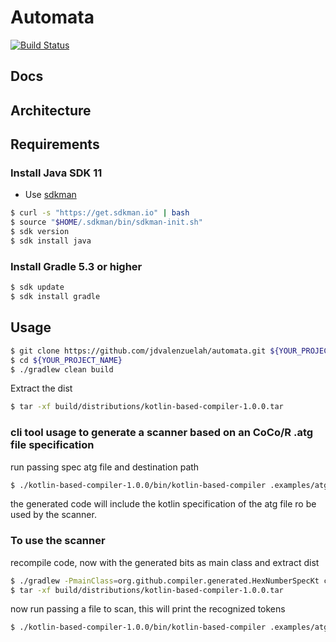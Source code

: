 # Automata

[![Build Status](https://travis-ci.com/jdvalenzuelah/automata.svg?branch=master)](https://travis-ci.com/jdvalenzuelah/automata)

## Docs

## Architecture

## Requirements
### Install Java SDK 11
- Use [sdkman](http://sdkman.io/)
```sh
$ curl -s "https://get.sdkman.io" | bash
$ source "$HOME/.sdkman/bin/sdkman-init.sh"
$ sdk version
$ sdk install java
```

### Install Gradle 5.3 or higher
```sh
$ sdk update
$ sdk install gradle
```

## Usage
```sh
$ git clone https://github.com/jdvalenzuelah/automata.git ${YOUR_PROJECT_NAME}
$ cd ${YOUR_PROJECT_NAME}
$ ./gradlew clean build
```

Extract the dist
```sh
$ tar -xf build/distributions/kotlin-based-compiler-1.0.0.tar
```

### cli tool usage to generate a scanner based on an CoCo/R .atg file specification

run passing spec atg file and destination path
```sh
$ ./kotlin-based-compiler-1.0.0/bin/kotlin-based-compiler .examples/atgs/KotlinHexNumber.ATG kotlin/org/github/compiler/generated
```

the generated code will include the kotlin specification of the atg file ro be used by the scanner.

### To use the scanner

recompile code, now with the generated bits as main class and extract dist
```sh
$ ./gradlew -PmainClass=org.github.compiler.generated.HexNumberSpecKt clean build
$ tar -xf build/distributions/kotlin-based-compiler-1.0.0.tar 
```

now run passing a file to scan, this will print the recognized tokens
```sh
$ ./kotlin-based-compiler-1.0.0/bin/kotlin-based-compiler .examples/atgs/tests/hexnumber.txt 
```
